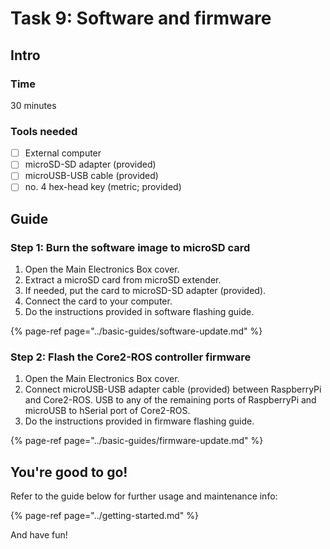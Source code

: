 # Task 9: Software and firmware

## Intro

###  Time

30 minutes

### Tools needed

* [ ] External computer
* [ ] microSD-SD adapter \(provided\)
* [ ] microUSB-USB cable \(provided\)
* [ ] no. 4 hex-head key \(metric; provided\)

## Guide

### Step 1: Burn the software image to microSD card

1. Open the Main Electronics Box cover.
2. Extract a microSD card from microSD extender.
3. If needed, put the card to microSD-SD adapter \(provided\).
4. Connect the card to your computer.
5. Do the instructions provided in software flashing guide.

{% page-ref page="../basic-guides/software-update.md" %}

### Step 2: Flash the Core2-ROS controller firmware

1. Open the Main Electronics Box cover.
2. Connect microUSB-USB adapter cable \(provided\) between RaspberryPi and Core2-ROS. USB to any of the remaining ports of RaspberryPi and microUSB to hSerial port of Core2-ROS.
3. Do the instructions provided in firmware flashing guide.

{% page-ref page="../basic-guides/firmware-update.md" %}

## You're good to go!

Refer to the guide below for further usage and maintenance info:

{% page-ref page="../getting-started.md" %}

And have fun!




